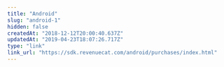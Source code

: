 ```yaml
---
title: "Android"
slug: "android-1"
hidden: false
createdAt: "2018-12-12T20:00:40.637Z"
updatedAt: "2019-04-23T18:07:26.717Z"
type: "link"
link_url: "https://sdk.revenuecat.com/android/purchases/index.html"
---
```

